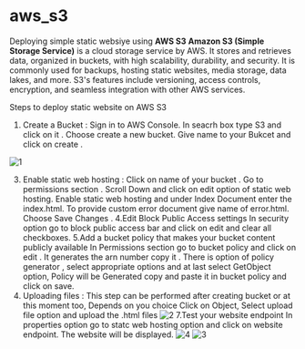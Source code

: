 # aws_s3
Deploying simple static websiye using **AWS S3**
**Amazon S3 (Simple Storage Service)** is a cloud storage service by AWS. It stores and retrieves data, organized in buckets, with high scalability, durability, and security. It is commonly used for backups, hosting static websites, media storage, data lakes, and more. S3's features include versioning, access controls, encryption, and seamless integration with other AWS services.

Steps to deploy static website on AWS S3
1. Create a Bucket :
   Sign in to AWS Console. In seacrh box type S3 and click on it .
   Choose create a new bucket.
   Give name to your Bukcet and click on create .
   
![1](https://github.com/Sid-2503/aws_s3website/assets/89977643/8781d5f6-139e-4ea4-84e6-e2848d0db899)

3. Enable static web hosting :
   Click on name of your bucket .
   Go to permissions section .
   Scroll Down and click on edit option of static web hosting.
   Enable static web hosting and under Index Document enter the index.html.
   To provide custom error document give name of error.html.
   Choose Save Changes .
4.Edit Block Public Access settings
  In security option go to block public access bar and click on edit and clear all checkboxes.
5.Add a bucket policy that makes your bucket content publicly available
   In Permissions section go to bucket policy and click on edit .
   It generates the arn number copy it .
   There is option of policy generator , select appropriate options and at last select GetObject option, Policy will be Generated copy and paste it in bucket 
   policy 
   and click on save.
6. Uploading files :
   This step can be performed after creating bucket or at this moment too, Depends on you choice
   Click on Object, Select upload file option and upload the .html files
  ![2](https://github.com/Sid-2503/aws_s3website/assets/89977643/d9f7371d-054e-4ced-9800-0cdaa45027f1)
7.Test your website endpoint
  In properties option go to statc web hosting option and click on website endpoint. The website will be displayed.
![4](https://github.com/Sid-2503/aws_s3website/assets/89977643/a3be4fd7-d28c-4c77-a559-964b9582975b)
 ![3](https://github.com/Sid-2503/aws_s3website/assets/89977643/c2a60f14-bb5c-486f-9943-c84f098f4d6d)
